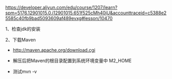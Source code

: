  https://developer.aliyun.com/edu/course/1207/learn?spm=5176.12901015.0.i12901015.651f525cMh40jU&accounttraceid=c5388e25585c40fb9bad5093609af489evxg#lesson/10470 

1、检查jdk的安装

2、下载Maven

-  http://maven.apache.org/download.cgi 

- 解压后把Maven的根目录配置到系统环境变量中 M2_HOME

- 测试mvn -v

  